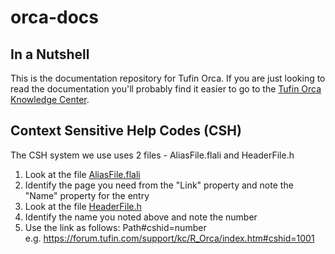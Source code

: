 # orca-docs

## In a Nutshell 

This is the documentation repository for Tufin Orca. If you are just looking to read the documentation you'll probably find it easier to go to the  [Tufin Orca Knowledge Center](https://forum.tufin.com/support/kc/R_Orca/index.htm).

## Context Sensitive Help Codes (CSH)
The CSH system we use uses 2 files - AliasFile.flali and HeaderFile.h
1. Look at the file [AliasFile.flali](Project/Advanced/AliasFile.flali)
2. Identify the page you need from the "Link" property and note the "Name" property for the entry
3. Look at the file [HeaderFile.h](Project/Advanced/HeaderFile.h)
4. Identify the name you noted above and note the number 
5. Use the link as follows: Path#cshid=number    
e.g. https://forum.tufin.com/support/kc/R_Orca/index.htm#cshid=1001

